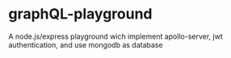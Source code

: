 # graphQL-playground
A node.js/express playground wich implement apollo-server, jwt authentication, and use mongodb as database

